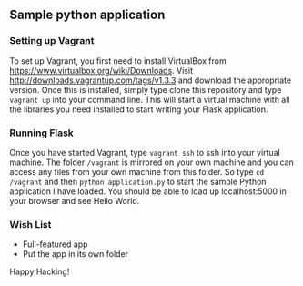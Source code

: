 ## Sample python application

### Setting up Vagrant

To set up Vagrant, you first need to install VirtualBox
from https://www.virtualbox.org/wiki/Downloads.  Visit
http://downloads.vagrantup.com/tags/v1.3.3 and download the appropriate
version. Once this is installed, simply type clone this repository and  type
`vagrant up` into your command line.  This will start a virtual machine with
all the libraries you need installed to start writing your Flask application.

### Running Flask

Once you have started Vagrant, type `vagrant ssh` to ssh into your virtual
machine.  The folder `/vagrant` is mirrored on your own machine and you can
access any files from your  own machine from this folder.  So type
`cd /vagrant` and then `python application.py` to start the sample Python
application I have loaded.  You should be able to load up localhost:5000 in
your browser and see Hello World.

### Wish List

* Full-featured app
* Put the app in its own folder

Happy Hacking!
